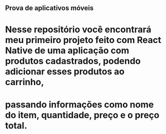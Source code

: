 ## Prova de aplicativos móveis

# Nesse repositório você encontrará meu primeiro projeto feito com React Native de uma aplicação com produtos cadastrados, podendo adicionar esses produtos ao carrinho,
# passando informações como nome do item, quantidade, preço e o preço total.
